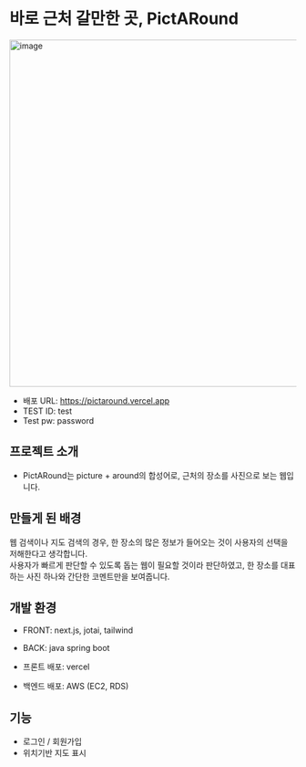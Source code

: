 # 바로 근처 갈만한 곳, PictARound

<img width="608" alt="image" src="https://github.com/user-attachments/assets/68da9767-8b30-49a5-944c-c3bb70682256">

- 배포 URL: https://pictaround.vercel.app
- TEST ID: test
- Test pw: password

## 프로젝트 소개
- PictARound는 picture + around의 합성어로, 근처의 장소를 사진으로 보는 웹입니다.


## 만들게 된 배경

웹 검색이나 지도 검색의 경우, 한 장소의 많은 정보가 들어오는 것이 사용자의 선택을 저해한다고 생각합니다. <br/>
사용자가 빠르게 판단할 수 있도록 돕는 웹이 필요할 것이라 판단하였고, 한 장소를 대표하는 사진 하나와 간단한 코멘트만을 보여줍니다.

## 개발 환경
- FRONT: next.js, jotai, tailwind
- BACK: java spring boot

- 프론트 배포: vercel
- 백엔드 배포: AWS (EC2, RDS) 

## 기능
- 로그인 / 회원가입
- 위치기반 지도 표시
